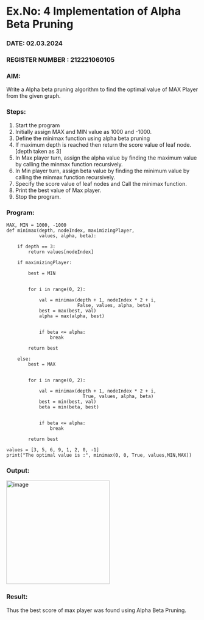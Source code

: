# Ex.No: 4   Implementation of Alpha Beta Pruning 
### DATE: 02.03.2024                                                                           
### REGISTER NUMBER : 212221060105
### AIM: 
Write a Alpha beta pruning algorithm to find the optimal value of MAX Player from the given graph.
### Steps:
1. Start the program
2. Initially  assign MAX and MIN value as 1000 and -1000.
3.  Define the minimax function  using alpha beta pruning
4.  If maximum depth is reached then return the score value of leaf node. [depth taken as 3]
5.  In Max player turn, assign the alpha value by finding the maximum value by calling the minmax function recursively.
6.  In Min player turn, assign beta value by finding the minimum value by calling the minmax function recursively.
7.  Specify the score value of leaf nodes and Call the minimax function.
8.  Print the best value of Max player.
9.  Stop the program. 

### Program:
```
MAX, MIN = 1000, -1000
def minimax(depth, nodeIndex, maximizingPlayer,
            values, alpha, beta):

    if depth == 3:
        return values[nodeIndex]
 
    if maximizingPlayer:
      
        best = MIN
 
        
        for i in range(0, 2):
             
            val = minimax(depth + 1, nodeIndex * 2 + i,
                          False, values, alpha, beta)
            best = max(best, val)
            alpha = max(alpha, best)
 
            
            if beta <= alpha:
                break
          
        return best
      
    else:
        best = MAX
 
        
        for i in range(0, 2):
          
            val = minimax(depth + 1, nodeIndex * 2 + i,
                            True, values, alpha, beta)
            best = min(best, val)
            beta = min(beta, best)
 
            
            if beta <= alpha:
                break
          
        return best
      
values = [3, 5, 6, 9, 1, 2, 0, -1] 
print("The optimal value is :", minimax(0, 0, True, values,MIN,MAX))

```
### Output:
<img width="271" alt="image" src="https://github.com/xLollipopsx/AI_Lab_2023-24/assets/148363284/84a20d34-29dd-428e-be04-4357e26f369a">




### Result:
Thus the best score of max player was found using Alpha Beta Pruning.
